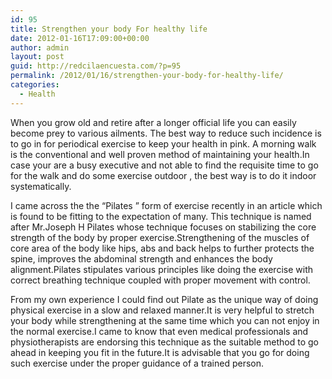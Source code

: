 ```yaml
---
id: 95
title: Strengthen your body For healthy life
date: 2012-01-16T17:09:00+00:00
author: admin
layout: post
guid: http://redcilaencuesta.com/?p=95
permalink: /2012/01/16/strengthen-your-body-for-healthy-life/
categories:
  - Health
---
```

When you grow old and retire after a longer official life you can easily become prey to various ailments. The best way to reduce such incidence is to go in for periodical exercise to keep your health in pink. A morning walk is the conventional and well proven method of maintaining your health.In case your are a busy executive and not able to find the requisite time to go for the walk and do some exercise outdoor , the best way is to do it indoor systematically.

I came across the the “Pilates ” form of exercise recently in an article which is found to be fitting to the expectation of many. This technique is named after Mr.Joseph H Pilates whose technique focuses on stabilizing the core strength of the body by proper exercise.Strengthening of the muscles of core area of the body like hips, abs and back helps to further protects the spine, improves the abdominal strength and enhances the body alignment.Pilates stipulates various principles like doing the exercise with correct breathing technique coupled with proper movement with control.

From my own experience I could find out Pilate as the unique way of doing physical exercise in a slow and relaxed manner.It is very helpful to stretch your body while strengthening at the same time which you can not enjoy in the normal exercise.I came to know that even medical professionals and physiotherapists are endorsing this technique as the suitable method to go ahead in keeping you fit in the future.It is advisable that you go for doing such exercise under the proper guidance of a trained person.